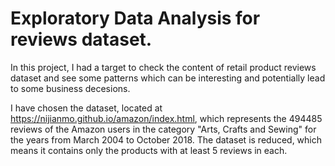 # Exploratory Data Analysis for reviews dataset.

In this project, I had a target to check the content of retail product reviews dataset and see some patterns which can be interesting and potentially lead to some business decesions.

I have chosen the dataset, located at https://nijianmo.github.io/amazon/index.html, which represents the 494485 reviews of the Amazon users in the category "Arts, Crafts and Sewing" for the years from March 2004 to October 2018. The dataset is reduced, which means it contains only the products with at least 5 reviews in each.
